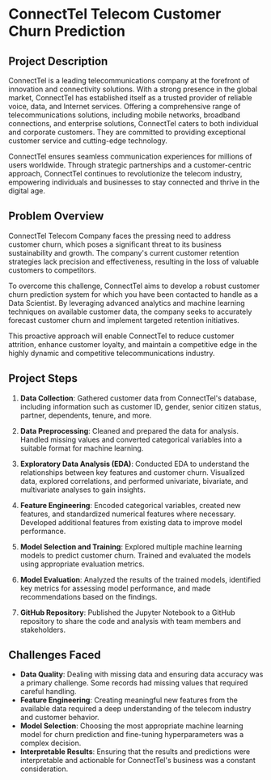 # ConnectTel Telecom Customer Churn Prediction

## Project Description
ConnectTel is a leading telecommunications company at the forefront of innovation and connectivity solutions. With a strong presence in the global market, ConnectTel has established itself as a trusted provider of reliable voice, data, and Internet services. Offering a comprehensive range of telecommunications solutions, including mobile networks, broadband connections, and enterprise solutions, ConnectTel caters to both individual and corporate customers. They are committed to providing exceptional customer service and cutting-edge technology.

ConnectTel ensures seamless communication experiences for millions of users worldwide. Through strategic partnerships and a customer-centric approach, ConnectTel continues to revolutionize the telecom industry, empowering individuals and businesses to stay connected and thrive in the digital age.

## Problem Overview
ConnectTel Telecom Company faces the pressing need to address customer churn, which poses a significant threat to its business sustainability and growth. The company's current customer retention strategies lack precision and effectiveness, resulting in the loss of valuable customers to competitors.

To overcome this challenge, ConnectTel aims to develop a robust customer churn prediction system for which you have been contacted to handle as a Data Scientist. By leveraging advanced analytics and machine learning techniques on available customer data, the company seeks to accurately forecast customer churn and implement targeted retention initiatives.

This proactive approach will enable ConnectTel to reduce customer attrition, enhance customer loyalty, and maintain a competitive edge in the highly dynamic and competitive telecommunications industry.

## Project Steps
1. **Data Collection**: Gathered customer data from ConnectTel's database, including information such as customer ID, gender, senior citizen status, partner, dependents, tenure, and more.

2. **Data Preprocessing**: Cleaned and prepared the data for analysis. Handled missing values and converted categorical variables into a suitable format for machine learning.

3. **Exploratory Data Analysis (EDA)**: Conducted EDA to understand the relationships between key features and customer churn. Visualized data, explored correlations, and performed univariate, bivariate, and multivariate analyses to gain insights.

4. **Feature Engineering**: Encoded categorical variables, created new features, and standardized numerical features where necessary. Developed additional features from existing data to improve model performance.

5. **Model Selection and Training**: Explored multiple machine learning models to predict customer churn. Trained and evaluated the models using appropriate evaluation metrics.

6. **Model Evaluation**: Analyzed the results of the trained models, identified key metrics for assessing model performance, and made recommendations based on the findings.

7. **GitHub Repository**: Published the Jupyter Notebook to a GitHub repository to share the code and analysis with team members and stakeholders.

## Challenges Faced
- **Data Quality**: Dealing with missing data and ensuring data accuracy was a primary challenge. Some records had missing values that required careful handling.
- **Feature Engineering**: Creating meaningful new features from the available data required a deep understanding of the telecom industry and customer behavior.
- **Model Selection**: Choosing the most appropriate machine learning model for churn prediction and fine-tuning hyperparameters was a complex decision.
- **Interpretable Results**: Ensuring that the results and predictions were interpretable and actionable for ConnectTel's business was a constant consideration.
